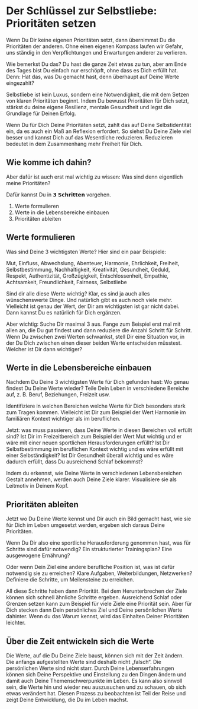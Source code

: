 # Der Schlüssel zur Selbstliebe: Prioritäten setzen

Wenn Du Dir keine eigenen Prioritäten setzt, dann übernimmst Du die Prioritäten der anderen. Ohne einen eigenen Kompass laufen wir Gefahr, uns ständig in den Verpflichtungen und Erwartungen anderer zu verlieren.

Wie bemerkst Du das? Du hast die ganze Zeit etwas zu tun, aber am Ende des Tages bist Du einfach nur erschöpft, ohne dass es Dich erfüllt hat. Denn: Hat das, was Du gemacht hast, denn überhaupt auf Deine Werte eingezahlt?

Selbstliebe ist kein Luxus, sondern eine Notwendigkeit, die mit dem Setzen von klaren Prioritäten beginnt. Indem Du bewusst Prioritäten für Dich setzt, stärkst du deine eigene Resilienz, mentale Gesundheit und legst die Grundlage für Deinen Erfolg.

Wenn Du für Dich Deine Prioritäten setzt, zahlt das auf Deine Selbstidentität ein, da es auch ein Maß an Reflexion erfordert. So siehst Du Deine Ziele viel besser und kannst Dich auf das Wesentliche reduzieren. Reduzieren bedeutet in dem Zusammenhang mehr Freiheit für Dich.

## Wie komme ich dahin?

Aber dafür ist auch erst mal wichtig zu wissen: Was sind denn eigentlich meine Prioritäten?

Dafür kannst Du in 𝟯 𝗦𝗰𝗵𝗿𝗶𝘁𝘁𝗲𝗻 vorgehen.

1. Werte formulieren
2. Werte in die Lebensbereiche einbauen
3. Prioritäten ableiten

## Werte formulieren

Was sind Deine 3 wichtigsten Werte? Hier sind ein paar Beispiele:

Mut, Einfluss, Abwechslung, Abenteuer, Harmonie, Ehrlichkeit, Freiheit, Selbstbestimmung, Nachhaltigkeit, Kreativität, Gesundheit, Geduld, Respekt, Authentizität, Großzügigkeit, Entschlossenheit, Empathie, Achtsamkeit, Freundlichkeit, Fairness, Selbstliebe

Sind dir alle diese Werte wichtig? Klar, es sind ja auch alles wünschenswerte Dinge. Und natürlich gibt es auch noch viele mehr. Vielleicht ist genau der Wert, der Dir am wichtigsten ist gar nicht dabei. Dann kannst Du es natürlich für Dich ergänzen.

Aber wichtig: Suche Dir maximal 3 aus. Fange zum Beispiel erst mal mit allen an, die Du gut findest und dann reduziere die Anzahl Schritt für Schritt. Wenn Du zwischen zwei Werten schwankst, stell Dir eine Situation vor, in der Du Dich zwischen einen dieser beiden Werte entscheiden müsstest. Welcher ist Dir dann wichtiger?

## Werte in die Lebensbereiche einbauen

Nachdem Du Deine 3 wichtigsten Werte für Dich gefunden hast: Wo genau findest Du Deine Werte wieder? Teile Dein Leben in verschiedene Bereiche auf, z. B. Beruf, Beziehungen, Freizeit usw.

Identifiziere in welchen Bereichen welche Werte für Dich besonders stark zum Tragen kommen. Vielleicht ist Dir zum Beispiel der Wert Harmonie im familiären Kontext wichtiger als im beruflichen.

Jetzt: was muss passieren, dass Deine Werte in diesen Bereichen voll erfüllt sind? Ist Dir im Freizeitbereich zum Beispiel der Wert Mut wichtig und er wäre mit einer neuen sportlichen Herausforderungen erfüllt? Ist Dir Selbstbestimmung im beruflichen Kontext wichtig und es wäre erfüllt mit einer Selbständigkeit? Ist Dir Gesundheit überall wichtig und es wäre dadurch erfüllt, dass Du ausreichend Schlaf bekommst?

Indem du erkennst, wie Deine Werte in verschiedenen Lebensbereichen Gestalt annehmen, werden auch Deine Ziele klarer. Visualisiere sie als Leitmotiv in Deinem Kopf.

## Prioritäten ableiten

Jetzt wo Du Deine Werte kennst und Dir auch ein Bild gemacht hast, wie sie für Dich im Leben umgesetzt werden, ergeben sich daraus Deine Prioritäten.

Wenn Du Dir also eine sportliche Herausforderung genommen hast, was für Schritte sind dafür notwendig? Ein strukturierter Trainingsplan? Eine ausgewogene Ernährung?

Oder wenn Dein Ziel eine andere berufliche Position ist, was ist dafür notwendig sie zu erreichen? Klare Aufgaben, Weiterbildungen, Netzwerken? Definiere die Schritte, um Meilensteine zu erreichen.

All diese Schritte haben dann Priorität. Bei dem Herunterbrechen der Ziele können sich schnell ähnliche Schritte ergeben. Ausreichend Schlaf oder Grenzen setzen kann zum Beispiel für viele Ziele eine Priorität sein. Aber für Dich stecken dann Dein persönliches Ziel und Deine persönlichen Werte dahinter. Wenn du das Warum kennst, wird das Einhalten Deiner Prioritäten leichter.

## Über die Zeit entwickeln sich die Werte

Die Werte, auf die Du Deine Ziele baust, können sich mit der Zeit ändern. Die anfangs aufgestellten Werte sind deshalb nicht „falsch“. Die persönlichen Werte sind nicht starr. Durch Deine Lebenserfahrungen können sich Deine Perspektive und Einstellung zu den Dingen ändern und damit auch Deine Themenschwerpunkte im Leben. Es kann also sinnvoll sein, die Werte hin und wieder neu auszusuchen und zu schauen, ob sich etwas verändert hat. Diesen Prozess zu beobachten ist Teil der Reise und zeigt Deine Entwicklung, die Du im Leben machst.